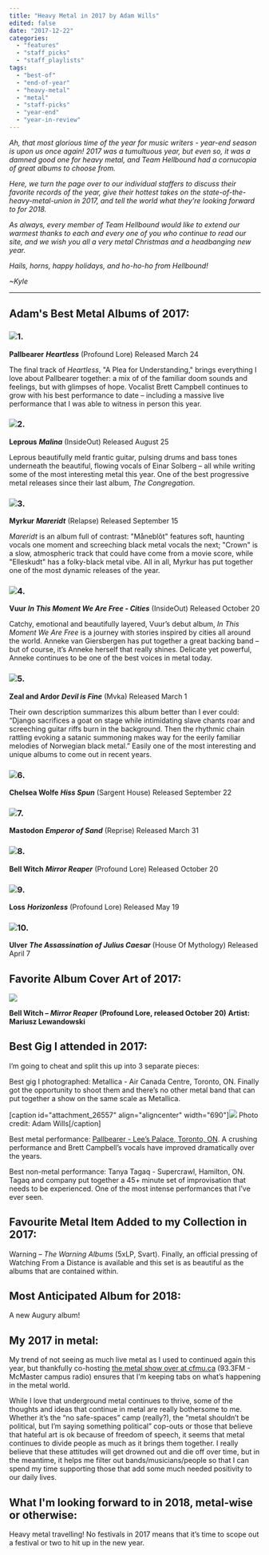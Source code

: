 ```yaml
---
title: "Heavy Metal in 2017 by Adam Wills"
edited: false
date: "2017-12-22"
categories:
  - "features"
  - "staff_picks"
  - "staff_playlists"
tags:
  - "best-of"
  - "end-of-year"
  - "heavy-metal"
  - "metal"
  - "staff-picks"
  - "year-end"
  - "year-in-review"
---
```


_Ah, that most glorious time of the year for music writers - year-end season is upon us once again! 2017 was a tumultuous year, but even so, it was a damned good one for heavy metal, and Team Hellbound had a cornucopia of great albums to choose from._

_Here, we turn the page over to our individual staffers to discuss their favorite records of the year, give their hottest takes on the state-of-the-heavy-metal-union in 2017, and tell the world what they’re looking forward to for 2018._

_As always, every member of Team Hellbound would like to extend our warmest thanks to each and every one of you who continue to read our site, and we wish you all a very metal Christmas and a headbanging new year._

_Hails, horns, happy holidays, and ho-ho-ho from Hellbound!_

_~Kyle_

* * *

## Adam's Best Metal Albums of 2017:

### ![](https://hellbound.ca/wp-content/uploads/2017/09/Pallbearer-Heartless-cover-150x150.jpg)1.

**Pallbearer** **_Heartless_** (Profound Lore) Released March 24

The final track of _Heartless_, "A Plea for Understanding," brings everything I love about Pallbearer together: a mix of of the familiar doom sounds and feelings, but with glimpses of hope. Vocalist Brett Campbell continues to grow with his best performance to date – including a massive live performance that I was able to witness in person this year.

### ![](https://hellbound.ca/wp-content/uploads/2017/12/Leprous-Malina-150x150.jpg)2.

**Leprous** _**Malina**_ (InsideOut) Released August 25

Leprous beautifully meld frantic guitar, pulsing drums and bass tones underneath the beautiful, flowing vocals of Einar Solberg – all while writing some of the most interesting metal this year. One of the best progressive metal releases since their last album, _The Congregation_.

### ![](https://hellbound.ca/wp-content/uploads/2017/12/Myrkur-Mareridt-150x150.jpg)3.

**Myrkur** **_Mareridt_** (Relapse) Released September 15

_Mareridt_ is an album full of contrast: "Måneblôt" features soft, haunting vocals one moment and screeching black metal vocals the next; "Crown" is a slow, atmospheric track that could have come from a movie score, while "Elleskudt" has a folky-black metal vibe. All in all, Myrkur has put together one of the most dynamic releases of the year.

### ![](https://hellbound.ca/wp-content/uploads/2017/12/Vuur-In-This-Moment-We-Are-Free-Cities-150x150.jpg)4.

**Vuur** **_In This Moment We Are Free - Cities_** (InsideOut) Released October 20

Catchy, emotional and beautifully layered, Vuur’s debut album, _In This Moment We Are Free_ is a journey with stories inspired by cities all around the world. Anneke van Giersbergen has put together a great backing band – but of course, it’s Anneke herself that really shines. Delicate yet powerful, Anneke continues to be one of the best voices in metal today.

### ![](https://hellbound.ca/wp-content/uploads/2017/12/Zeal-and-Ardor-Devil-is-Fine-150x150.jpg)5.

**Zeal and Ardor** **_Devil is Fine_** (Mvka) Released March 1

Their own description summarizes this album better than I ever could: “Django sacrifices a goat on stage while intimidating slave chants roar and screeching guitar riffs burn in the background. Then the rhythmic chain rattling evoking a satanic summoning makes way for the eerily familiar melodies of Norwegian black metal.” Easily one of the most interesting and unique albums to come out in recent years.

### ![](https://hellbound.ca/wp-content/uploads/2017/12/Chelsea-Wolfe-Hiss-Spun-150x150.jpg)6.

**Chelsea Wolfe** **_Hiss Spun_** (Sargent House) Released September 22

### ![](https://hellbound.ca/wp-content/uploads/2017/04/Mastodon-Emperor_of_Sand-150x150.jpg)7.

**Mastodon** _**Emperor of Sand**_ (Reprise) Released March 31

### ![](https://hellbound.ca/wp-content/uploads/2017/12/bell-witch-mirror-reaper-150x150.jpg)8.

**Bell Witch** _**Mirror Reaper**_ (Profound Lore) Released October 20

### ![](https://hellbound.ca/wp-content/uploads/2017/12/Loss-Horizonless-150x150.jpg)9.

**Loss** _**Horizonless**_ (Profound Lore) Released May 19

### ![](https://hellbound.ca/wp-content/uploads/2017/12/Ulver-The-Assassination-of-Julius-Caesar-150x150.jpg)10.

**Ulver** **_The Assassination of Julius Caesar_** (House Of Mythology) Released April 7

## Favorite Album Cover Art of 2017:

![](https://hellbound.ca/wp-content/uploads/2017/12/bell-witch-mirror-reaper.jpg)

**Bell Witch – _Mirror Reaper_** **(Profound Lore, released October 20)** **Artist: Mariusz Lewandowski**

## Best Gig I attended in 2017:

I’m going to cheat and split this up into 3 separate pieces:

Best gig I photographed: Metallica - Air Canada Centre, Toronto, ON. Finally got the opportunity to shoot them and there’s no other metal band that can put together a show on the same scale as Metallica.

\[caption id="attachment\_26557" align="aligncenter" width="690"\]![](https://hellbound.ca/wp-content/uploads/2017/08/IMG_3841-1024x683.jpg) Photo credit: Adam Wills\[/caption\]

Best metal performance: [Pallbearer - Lee’s Palace, Toronto, ON](https://hellbound.ca/2017/09/pallbearer-kayo-dot-lees-palace-toronto-30-august-2017/). A crushing performance and Brett Campbell’s vocals have improved dramatically over the years.

Best non-metal performance: Tanya Tagaq - Supercrawl, Hamilton, ON. Tagaq and company put together a 45+ minute set of improvisation that needs to be experienced. One of the most intense performances that I’ve ever seen.

## Favourite Metal Item Added to my Collection in 2017:

Warning – _The Warning Albums_ (5xLP, Svart). Finally, an official pressing of Watching From a Distance is available and this set is as beautiful as the albums that are contained within.

## Most Anticipated Album for 2018:

A new Augury album!

## My 2017 in metal:

My trend of not seeing as much live metal as I used to continued again this year, but thankfully co-hosting [the metal show over at cfmu.ca](http://cfmu.ca/shows/65-kill-eat-exploit-the-weak) (93.3FM - McMaster campus radio) ensures that I’m keeping tabs on what’s happening in the metal world.

While I love that underground metal continues to thrive, some of the thoughts and ideas that continue in metal are really bothersome to me. Whether it’s the “no safe-spaces” camp (really?), the “metal shouldn’t be political, but I’m saying something political” cop-outs or those that believe that hateful art is ok because of freedom of speech, it seems that metal continues to divide people as much as it brings them together. I really believe that these attitudes will get drowned out and die off over time, but in the meantime, it helps me filter out bands/musicians/people so that I can spend my time supporting those that add some much needed positivity to our daily lives.

## What I'm looking forward to in 2018, metal-wise or otherwise:

Heavy metal travelling! No festivals in 2017 means that it’s time to scope out a festival or two to hit up in the new year.
